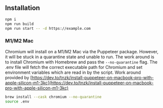 ## Installation

```sh
npm i
npm run build
npm run start -- -d https://example.com
```

### M1/M2 Mac

Chromium will install on a M1/M2 Mac via the Puppeteer package. However, it will be stuck in a quarantine state and unable to run. The work around is to install Chromium with Homebrew and pass the `--no-quarantine` flag. The .env file will fetch the correct executable path for Chromium and set environment variables which are read in by the script. Work around provided by [https://dev.to/tnzk/install-puppeteer-on-macbook-pro-with-apple-silicon-m1-3kc](https://dev.to/tnzk/install-puppeteer-on-macbook-pro-with-apple-silicon-m1-3kc)

```sh
brew install --cask chromium --no-quarantine
source .env
```